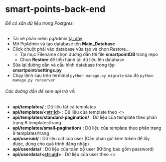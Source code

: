 # smart-points-back-end

###### Để có sẵn dữ liệu trong Postgres:
  - Tải về phần mềm pgAdmin [tại đây](https://www.pgadmin.org/download/)
  - Mở PgAdmin và tạo database tên **Main_Database**
  - Click chuột phải vào database vừa tạo và chọn Restore...
    + Tại mục Filename chọn đường dẫn tới file **smartpointDB** trong repo
    + Chọn **Restore** để tiến hành tải dữ liệu lên database
  - Sửa lại đường dẫn và cấu hình database trong tệp **smartpoint/settings.py**
  - Chạy lệnh sau trên terminal ```python manage.py migrate``` sau đó ```python manage.py runserver```  
  
###### Các đường dẫn để xem api trả về:
  -  **api/templates/** : Dữ liệu tât cả templates
  -  **api/templates/<<str:id>>** : Dữ liệu của template theo <<id>>
  -  **api/templates/standard-pagination/** : Dữ liệu của template theo phân trang 6 templates/trang
  -  **api/templates/small-pagination/** : Dữ liệu của template theo phân trang 9 templates/trang
  -  **api/useruid/** : Dữ liệu uid của user (Cần phản gửi kèm token để lấy được, dùng cho quá trình đăng nhập)
  -  **api/userdata/** : Dữ liệu của toàn bộ user (Không bao gồm password)
  -  **api/userdata/<<str:uid>>** : Dữ liệu của user theo <<uid>>
